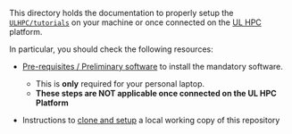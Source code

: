
This directory holds the documentation to properly setup the [`ULHPC/tutorials`](https://github.com/ULHPC/tutorials) on your machine or once connected on the [UL HPC](https://hpc.uni.lu) platform.

In particular, you should check the following resources:

* [Pre-requisites / Preliminary software](preliminaries.md) to install the mandatory software.
    - This is **only** required for your personal laptop.
    - **These steps are NOT applicable once connected on the UL HPC Platform**

* Instructions to [clone and setup](install.md) a local working copy of this repository
